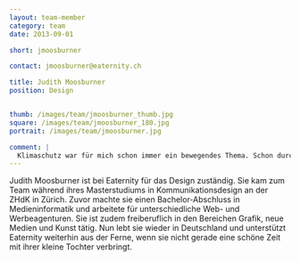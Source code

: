 ```yaml
---
layout: team-member
category: team
date: 2013-09-01

short: jmoosburner

contact: jmoosburner@eaternity.ch

title: Judith Moosburner
position: Design


thumb: /images/team/jmoosburner_thumb.jpg
square: /images/team/jmoosburner_180.jpg
portrait: /images/team/jmoosburner.jpg

comment: |
  Klimaschutz war für mich schon immer ein bewegendes Thema. Schon durch kleine und alltägliche Massnahmen lässt sich viel verändern und bewirken. Eaternity zeigt, dass diese auch noch sehr lecker sein können.
---
```

Judith Moosburner ist bei Eaternity für das Design zuständig. Sie kam zum Team während ihres Masterstudiums in Kommunikationsdesign an der ZHdK in Zürich. Zuvor machte sie einen Bachelor-Abschluss in Medieninformatik und arbeitete für unterschiedliche Web- und Werbeagenturen. Sie ist zudem freiberuflich in den Bereichen Grafik, neue Medien und Kunst tätig. Nun lebt sie wieder in Deutschland und unterstützt Eaternity weiterhin aus der Ferne, wenn sie nicht gerade eine schöne Zeit mit ihrer kleine Tochter verbringt.